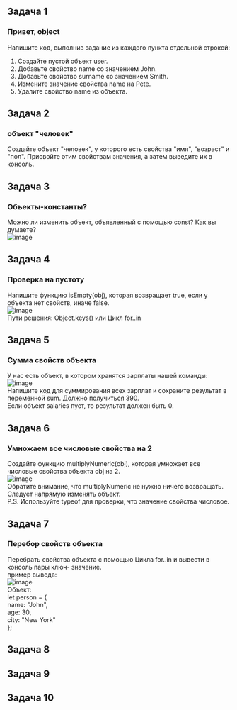 ## Задача 1  
### Привет, object  
Напишите код, выполнив задание из каждого пункта отдельной строкой:  
1. Создайте пустой объект user.  
2. Добавьте свойство name со значением John.  
3. Добавьте свойство surname со значением Smith.  
4. Измените значение свойства name на Pete.  
5. Удалите свойство name из объекта.  

## Задача 2    
###  объект "человек"
Создайте объект "человек", у которого есть свойства "имя", "возраст" и "пол". Присвойте этим свойствам значения, а затем выведите их в консоль.  

## Задача 3      
### Объекты-константы?  
Можно ли изменить объект, объявленный с помощью const? Как вы думаете?  
![image](https://user-images.githubusercontent.com/113675674/211195365-7d26cb8e-1464-41a7-8712-f578e1023b00.png)  

## Задача 4      
### Проверка на пустоту    
Напишите функцию isEmpty(obj), которая возвращает true, если у объекта нет свойств, иначе false.  
![image](https://user-images.githubusercontent.com/113675674/211195179-ee51112c-5eb5-4c68-9e02-c28e01fabd23.png)  
Пути решения: Object.keys() или Цикл for..in


## Задача 5      
### Сумма свойств объекта  
У нас есть объект, в котором хранятся зарплаты нашей команды:  
![image](https://user-images.githubusercontent.com/113675674/211195469-4b6e4dee-ab19-472e-ac0c-6035966a31ba.png)  
Напишите код для суммирования всех зарплат и сохраните результат в переменной sum. Должно получиться 390.  
Если объект salaries пуст, то результат должен быть 0.  


## Задача 6      
### Умножаем все числовые свойства на 2  
Создайте функцию multiplyNumeric(obj), которая умножает все числовые свойства объекта obj на 2.  
![image](https://user-images.githubusercontent.com/113675674/211195582-64955e23-6762-4b39-8232-6ef63a5ae1ff.png)  
Обратите внимание, что multiplyNumeric не нужно ничего возвращать. Следует напрямую изменять объект.  
P.S. Используйте typeof для проверки, что значение свойства числовое.  


## Задача 7      
### Перебор свойств объекта  
Перебрать свойства объекта с помощью Цикла for..in  и вывести в консоль пары ключ- значение.  
пример вывода:  
![image](https://user-images.githubusercontent.com/113675674/211496965-294f3315-372a-435e-a7ae-3a16586034fa.png)  
Объект:  
let person = {  
  name: "John",  
  age: 30,  
  city: "New York"  
};  


## Задача 8      
### 

## Задача 9      
### 

## Задача 10      
### 
